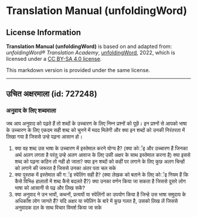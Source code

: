 # Translation Manual (unfoldingWord)

## License Information

**Translation Manual (unfoldingWord)** is based on and adapted from: _unfoldingWord® Translation Academy_, [unfoldingWord](https://unfoldingword.org/utw), 2022, which is licensed under a [CC BY-SA 4.0 license](https://creativecommons.org/licenses/by-sa/4.0/legalcode.en).

This markdown version is provided under the same license.



--------------------------------

## उचित अक्षरमाला (id: 727248)

### अनुवाद के लिए शब्दमाला

जब आप अनुवाद को पढ़ते हैं तो शब्दों के उच्चारण के लिए निम्न प्रश्नों को पूछें। इन प्रश्नों से आपको भाषा के उच्चारण के लिए एकदम सही शब्द को चुनने में मदद मिलेगी और क्या इन शब्दों को उनकी निरंतरता में लिखा गया है जिससे उन्हे पढ़ना आसान हो।

1. क्या वह शब्द उस भाषा के उच्चारण में इस्तेमाल करने योग्य है? (क्या कोर्इ और उच्चारण हैं जिनका अर्थ अलग लगता है परंतु उन्हे अलग आवाज के लिए उसी अक्षर के साथ इस्तेमाल करना है) क्या इससे शब्द को पढ़ना कठिन तो नही हो जाता? क्या इन शब्दों को कहीं पर लगाने के लिए कुछ अलग चिन्हों को लगाने की जरूरत है जिससे उनका अंतर पता चल सके
2. क्या पुस्तक में इस्तेमाल की गर्इ स्पेलिंग सही है? (क्या लेखक को बताने के लिए कोर्इ नियम हैं कि कैसे विभिé हालातों में शब्द कैसे बदलते हैं?) क्या उनका वर्णन किया जा सकता है जिससे दूसरे लोग भाषा को आसानी से पढ़ और लिख सकें?
3. क्या अनुवाद ने उन भावों, कथनों, प्रत्ययों या स्पेलिंगों का उपयोग किया है जिन्हे उस भाषा समुदाय के अधिकाँश लोग जानते हैं? यदि अक्षर या स्पेलिंग के बारे में कुछ गलत है, उसको लिख लें जिससे अनुवादक दल के साथ विचार विमर्श किया जा सके


